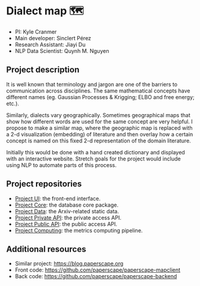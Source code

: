 # Dialect map 🗺️

- PI: Kyle Cranmer
- Main developer: Sinclert Pérez
- Research Assistant: Jiayi Du
- NLP Data Scientist: Quynh M. Nguyen


## Project description
It is well known that terminology and jargon are one of the barriers to communication across disciplines.
The same mathematical concepts have different names (eg. Gaussian Processes & Krigging; ELBO and free energy; etc.).

Similarly, dialects vary geographically.
Sometimes geographical maps that show how different words are used for the same concept are very helpful.
I propose to make a similar map, where the geographic map is replaced with a 2-d visualization (embedding) of literature
and then overlay how a certain concept is named on this fixed 2-d representation of the domain literature.

Initially this would be done with a hand created dictionary and displayed with an interactive website.
Stretch goals for the project would include using NLP to automate parts of this process.


## Project repositories

- [Project UI][dialect-map-ui]: the front-end interface.
- [Project Core][dialect-map-core]: the database core package.
- [Project Data][dialect-map-data]: the Arxiv-related static data.
- [Project Private API][dialect-map-private-api]: the private access API.
- [Project Public API][dialect-map-public-api]: the public access API.
- [Project Computing][dialect-map-computing]: the metrics computing pipeline.


## Additional resources

- Similar project: https://blog.paperscape.org
- Front code: https://github.com/paperscape/paperscape-mapclient 
- Back code: https://github.com/paperscape/paperscape-backend 


[dialect-map-ui]: https://github.com/dialect-map/dialect-map-ui
[dialect-map-core]: https://github.com/dialect-map/dialect-map-core
[dialect-map-data]: https://github.com/dialect-map/dialect-map-data
[dialect-map-private-api]: https://github.com/dialect-map/dialect-map-private-api
[dialect-map-public-api]: https://github.com/dialect-map/dialect-map-public-api
[dialect-map-computing]: https://github.com/dialect-map/dialect-map-computing
